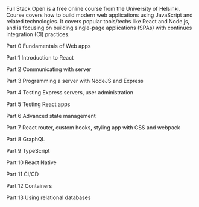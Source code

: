 Full Stack Open is a free online course from the University of Helsinki.
Course covers how to build modern web applications using JavaScript and related technologies.
It covers popular tools/techs like React and Node.js, and is focusing on building single-page applications (SPAs) with continues integration (CI) practices.

Part 0
Fundamentals of Web apps

Part 1
Introduction to React

Part 2
Communicating with server

Part 3
Programming a server with NodeJS and Express

Part 4
Testing Express servers, user administration

Part 5
Testing React apps

Part 6
Advanced state management

Part 7
React router, custom hooks, styling app with CSS and webpack

Part 8
GraphQL

Part 9
TypeScript

Part 10
React Native

Part 11
CI/CD

Part 12
Containers

Part 13
Using relational databases


